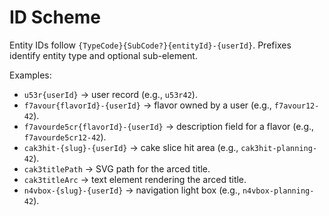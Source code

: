 # ID Scheme

Entity IDs follow `{TypeCode}{SubCode?}{entityId}-{userId}`. Prefixes identify entity type and optional sub-element.

Examples:

- `u53r{userId}` → user record (e.g., `u53r42`).
- `f7avour{flavorId}-{userId}` → flavor owned by a user (e.g., `f7avour12-42`).
- `f7avourde5cr{flavorId}-{userId}` → description field for a flavor (e.g., `f7avourde5cr12-42`).
- `cak3hit-{slug}-{userId}` → cake slice hit area (e.g., `cak3hit-planning-42`).
- `cak3titlePath` → SVG path for the arced title.
- `cak3titleArc` → text element rendering the arced title.
- `n4vbox-{slug}-{userId}` → navigation light box (e.g., `n4vbox-planning-42`).
